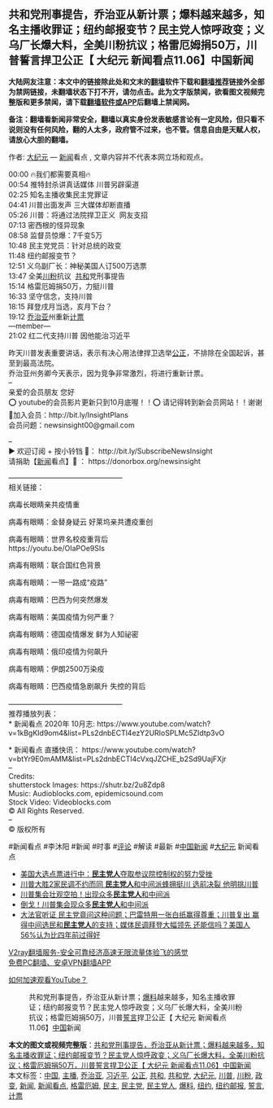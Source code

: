  <h2>共和党刑事提告，乔治亚从新计票；爆料越来越多，知名主播收罪证；纽约邮报变节？民主党人惊呼政变；义乌厂长爆大料，全美川粉抗议；格雷厄姆捐50万，川普誓言捍卫公正【 大纪元 新闻看点11.06】中国新闻</h2> <p class="notice"><b>大陆网友注意：本文中的链接除此处和文末的<a href="https://github.com/bannedbook/fanqiang" >翻墙</a>软件下载和<a href="https://github.com/killgcd/justmysocks/blob/master/README.md">翻墙推荐</a>链接外全部为禁网链接，未翻墙状态下打不开，请勿点击。此为文字版禁闻，欲看图文视频完整版和更多禁闻，请下载<a href="https://github.com/bannedbook/fanqiang">翻墙软件或APP</a>后翻墙上禁闻网。</p><p>备注：翻墙看新闻非常安全，翻墙以真实身份发表敏感言论有一定风险，但只看不说则没有任何风险，翻的人太多，政府管不过来，也不管。信息自由是天赋人权，请放心大胆的翻墙。</b></p>  <div class="entry"> <p>作者: <span class='wp_keywordlink_affiliate'><a href="http://www.epochtimes.com/" title="大纪元" target="_blank">大纪元</a></span> — <span class='wp_keywordlink_affiliate'><a href="https://www.bannedbook.org/" title="新闻">新闻</a></span>看点 , 文章内容并不代表本网立场和观点。</p> <figure></figure> <p>00:00 🔥我们都需要真相🔥<br /> 00:54 推特封杀讲真话媒体 川普另辟渠道<br /> 02:25 知名主播收集民主党罪证<br /> 04:41 川普出面发声 三大媒体却断直播<br /> 05:26 川普：将通过法院捍卫正义  网友支招<br /> 07:13 密西根的怪异现象<br /> 08:58 监督员惊爆：7千变5万<br /> 10:48 民主党党员：针对总统的政变<br /> 11:48 纽约邮报变节？<br /> 12:51 义乌副厂长：神秘美国人订500万选票<br /> 13:47 全美<a href="https://www.bannedbook.org/bnews/tag/%e5%b7%9d%e7%b2%89/" class="st_tag internal_tag" rel="tag" title="标签 川粉 下的日志">川粉</a>抗议  <a href="https://www.bannedbook.org/bnews/tag/%E5%85%B1%E5%92%8C/" class="st_tag internal_tag" rel="tag" title="标签 共和 下的日志">共和</a>党刑事提告<br /> 15:14 格雷厄姆捐50万，力挺川普<br /> 16:33 坚守信念，支持川普<br /> 18:15 拜登戌月当选，亥月下台？<br /> 19:12 <a href="https://www.bannedbook.org/bnews/tag/%E4%B9%94%E6%B2%BB%E4%BA%9A/" class="st_tag internal_tag" rel="tag" title="标签 乔治亚 下的日志">乔治亚</a>州重新<a href="https://www.bannedbook.org/bnews/tag/%E8%AE%A1%E7%A5%A8/" class="st_tag internal_tag" rel="tag" title="标签 计票 下的日志">计票</a><br /> —member—<br /> 21:02 红二代支持川普 因他能治习近平</p> <p>昨天川普发表重要讲话，表示有决心用法律捍卫选举<a href="https://www.bannedbook.org/bnews/tag/%E5%85%AC%E6%AD%A3/" class="st_tag internal_tag" rel="tag" title="标签 公正 下的日志">公正</a>，不排除在全国起诉，甚至到最高法院。<br /> 乔治亚州务卿今天表示，因为竞争非常激烈，将进行重新计票。<br /> &#8211;<br /> 亲爱的会员朋友 您好<br /> ⭕️ youtube的会员影片更新只到10月底喔！！⭕️ 请记得转到新会员网站！！谢谢<br /> 🎯加入会员：http://bit.ly/InsightPlans<br /> 会员问题：newsinsight00@gmail.com</p> <p>&#8211;<br /> ▶️ 欢迎订阅 + 按小铃铛 🔔： http://bit.ly/SubscribeNewsInsight<br /> 请捐助【<a href="https://www.bannedbook.org/bnews/tag/%E6%96%B0%E9%97%BB/" class="st_tag internal_tag" rel="tag" title="标签 新闻 下的日志">新闻</a>看点】🙏 ： https://donorbox.org/newsinsight</p> <p>&#8212;&#8212;&#8212;&#8212;&#8212;&#8212;&#8212;&#8212;&#8212;&#8212;&#8212;&#8212;&#8212;&#8212;&#8212;&#8212;<br /> 相关链接：</p>  <p>病毒长眼睛亲共疫情重<br /> </p> <p>病毒有眼睛：金替身疑云 好莱坞亲共遭疫重创<br /> </p> <p>病毒有眼睛：世界名校疫重背后<br /> https://youtu.be/OIaPOe9SIs</p> <p>病毒有眼睛：联合国红色背景<br /> </p> <p>病毒有眼睛：一带一路成“疫路”<br /> </p>  <p>病毒有眼睛：巴西为何突然爆发<br /> </p> <p>病毒有眼睛：美国疫情为何严重？<br /> </p> <p>病毒有眼睛：德国疫情爆发 鲜为人知祕密<br /> </p> <p>病毒有眼睛：俄印疫情为何飙升<br /> </p> <p>病毒有眼睛：伊朗2500万染疫<br /> </p>  <p>病毒有眼睛：巴西疫情急剧飙升 失控的背后<br /> <br /> &#8212;&#8212;&#8212;&#8212;&#8212;&#8212;&#8212;&#8212;&#8212;&#8212;&#8212;&#8212;&#8212;&#8212;&#8212;&#8212;<br /> 推荐播放列表：<br /> * 新闻看点 2020年 10月志:  https://www.youtube.com/watch?v=1kBgKId9om4&#038;list=PLs2dnbECTl4ezY2URIoSPLMc5ZIdtp3vO</p> <p>* 新闻看点 直播快讯： https://www.youtube.com/watch?v=btYr9E0mAMM&#038;list=PLs2dnbECTl4cVxqJZCHE_b2Sd9UajFXjr<br /> &#8211;<br /> Credits:<br /> shutterstock Images:  https://shutr.bz/2u8Zdp8<br /> Music:  Audioblocks.com,  epidemicsound.com<br /> Stock Video:  Videoblocks.com<br /> © All Rights Reserved.<br /> &#8211;<br /> ©️ 版权所有</p> <p>#新闻看点 #李沐阳 #新闻 #时事 #<span class='wp_keywordlink_affiliate'><a href="https://www.bannedbook.org/bnews/comments/" title="新闻评论" target="_blank">评论</a></span> #解读 #最新 #<span class='wp_keywordlink_affiliate'><a href="https://www.bannedbook.org/bnews/cnnews/" title="中国新闻">中国新闻</a></span> #<a href="https://www.bannedbook.org/bnews/tag/%e5%a4%a7%e7%ba%aa%e5%85%83/" class="st_tag internal_tag" rel="tag" title="标签 大纪元 下的日志">大纪元</a> 新闻看点</p> <ul class='op-related-articles' title='相关阅读'> <li><a href='https://www.bannedbook.org/bnews/worldnews/usa/20201105/1426247.html' target='_blank'>美国大选点票进行中：<b>民主党人</b>夺取参议院控制权的努力受挫</a></li> <li><a href='https://www.bannedbook.org/bnews/cnnews/20201103/1424560.html' target='_blank'>川普大胜2家民调不约而同 <b>民主党人</b>和中间派蜂拥挺川 选前决裂 他明挑川普</a></li> <li><a href='https://www.bannedbook.org/bnews/taiwannews/20201102/1424364.html' target='_blank'>川普集会壮观空拍！出现众多<b>民主党人</b>和中间派</a></li> <li><a href='https://www.bannedbook.org/bnews/bannedvideo/20201102/1424289.html' target='_blank'>倒戈！川普集会现众多<b>民主党人</b>和中间派</a></li> <li><a href='https://www.bannedbook.org/bnews/bannedvideo/20201014/1413516.html' target='_blank'>大法官听证 民主党竟问这种问题；巴雷特用一张白纸赢得尊重；川普复出 赢得中间选民和<b>民主党人</b>的支持；媒体民调拜登大幅领先 还能信吗？美国人56%认为比四年前过得好</a></li> </ul> <p class="texttj"> <a href="https://www.bannedbook.org/forum23/topic22702.html" target="_blank">V2ray翻墙服务-安全可靠经济高速无限流量体验飞的感觉</a><br/> <a href="https://github.com/bannedbook/fanqiang/wiki/%E7%A6%81%E9%97%BB%E7%BD%91%E5%AE%89%E5%8D%93%E7%BF%BB%E5%A2%99%E6%96%B0%E9%97%BBAPP" target="_blank">免费PC翻墙、安卓VPN翻墙APP</a></p><p><a href='https://www.bannedbook.org/bnews/topimagenews/20180409/925596.html' target='_blank'>如何加速观看YouTube？ </a></p> <figure class='op-interactive'><figcaption>共和党刑事提告，乔治亚从新计票；<a href="https://www.bannedbook.org/bnews/tag/%E7%88%86%E6%96%99/" class="st_tag internal_tag" rel="tag" title="标签 爆料 下的日志">爆料</a>越来越多，知名主播收罪证；纽约邮报变节？民主党人惊呼政变；义乌厂长爆大料，全美川粉抗议；格雷厄姆捐50万，川普<a href="https://www.bannedbook.org/bnews/tag/%E8%AA%93%E8%A8%80/" class="st_tag internal_tag" rel="tag" title="标签 誓言 下的日志">誓言</a>捍卫公正【 大纪元 新闻看点11.06】<span class='wp_keywordlink_affiliate'><a href="https://www.bannedbook.org/" title="中国" target="_blank">中国</a></span>新闻</figcaption></figure> </p> <a name='sharetosocial'></a>       <div><b>本文的图文或视频完整版</b>：<a href='https://www.bannedbook.org/bnews/bannedvideo/20201107/1427199.html'>共和党刑事提告，乔治亚从新计票；爆料越来越多，知名主播收罪证；纽约邮报变节？民主党人惊呼政变；义乌厂长爆大料，全美川粉抗议；格雷厄姆捐50万，川普誓言捍卫公正【 大纪元 新闻看点11.06】中国新闻</a></div>  </div><!--END ENTRY--> <div class="postfooter"> <div>本文标签：<a href="https://www.bannedbook.org/bnews/tag/%E4%B8%AD%E5%9B%BD/" rel="tag">中国</a>, <a href="https://www.bannedbook.org/bnews/tag/%e4%b8%bb%e6%92%ad/" rel="tag">主播</a>, <a href="https://www.bannedbook.org/bnews/tag/%E4%B9%94%E6%B2%BB%E4%BA%9A/" rel="tag">乔治亚</a>, <a href="https://www.bannedbook.org/bnews/tag/%e4%b9%a0%e8%bf%91%e5%b9%b3/" rel="tag">习近平</a>, <a href="https://www.bannedbook.org/bnews/tag/%E5%85%AC%E6%AD%A3/" rel="tag">公正</a>, <a href="https://www.bannedbook.org/bnews/tag/%E5%85%B1%E5%92%8C/" rel="tag">共和</a>, <a href="https://www.bannedbook.org/bnews/tag/%e5%85%b1%e5%92%8c%e5%85%9a/" rel="tag">共和党</a>, <a href="https://www.bannedbook.org/bnews/tag/%e5%a4%a7%e7%ba%aa%e5%85%83/" rel="tag">大纪元</a>, <a href="https://www.bannedbook.org/bnews/tag/%e5%b7%9d%e6%99%ae/" rel="tag">川普</a>, <a href="https://www.bannedbook.org/bnews/tag/%e5%b7%9d%e7%b2%89/" rel="tag">川粉</a>, <a href="https://www.bannedbook.org/bnews/tag/%e6%94%bf%e5%8f%98/" rel="tag">政变</a>, <a href="https://www.bannedbook.org/bnews/tag/%E6%96%B0%E9%97%BB/" rel="tag">新闻</a>, <a href="https://www.bannedbook.org/bnews/tag/%e6%96%b0%e9%97%bb%e7%9c%8b%e7%82%b9/" rel="tag">新闻看点</a>, <a href="https://www.bannedbook.org/bnews/tag/%E6%A0%BC%E9%9B%B7%E5%8E%84%E5%A7%86/" rel="tag">格雷厄姆</a>, <a href="https://www.bannedbook.org/bnews/tag/%e6%b0%91%e4%b8%bb/" rel="tag">民主</a>, <a href="https://www.bannedbook.org/bnews/tag/%e6%b0%91%e4%b8%bb%e5%85%9a/" rel="tag">民主党</a>, <a href="https://www.bannedbook.org/bnews/tag/%e6%b0%91%e4%b8%bb%e5%85%9a%e4%ba%ba/" rel="tag">民主党人</a>, <a href="https://www.bannedbook.org/bnews/tag/%E7%88%86%E6%96%99/" rel="tag">爆料</a>, <a href="https://www.bannedbook.org/bnews/tag/%e7%ba%bd%e7%ba%a6/" rel="tag">纽约</a>, <a href="https://www.bannedbook.org/bnews/tag/%e7%ba%bd%e7%ba%a6%e9%82%ae%e6%8a%a5/" rel="tag">纽约邮报</a>, <a href="https://www.bannedbook.org/bnews/tag/%E8%AA%93%E8%A8%80/" rel="tag">誓言</a>, <a href="https://www.bannedbook.org/bnews/tag/%E8%AE%A1%E7%A5%A8/" rel="tag">计票</a></div>  </div><!--END POSTFOOTER--> 